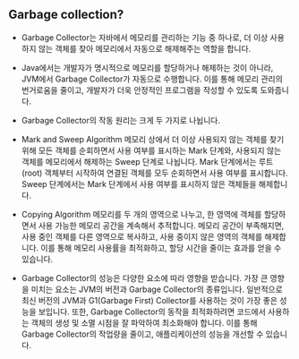 ## Garbage collection?

- Garbage Collector는 자바에서 메모리를 관리하는 기능 중 하나로, 더 이상 사용하지 않는 객체를 찾아 메모리에서 자동으로 해제해주는 역할을 합니다.

- Java에서는 개발자가 명시적으로 메모리를 할당하거나 해제하는 것이 아니라, JVM에서 Garbage Collector가 자동으로 수행합니다. 이를 통해 메모리 관리의 번거로움을 줄이고, 개발자가 더욱 안정적인 프로그램을 작성할 수 있도록 도와줍니다.

- Garbage Collector의 작동 원리는 크게 두 가지로 나뉩니다.

- Mark and Sweep Algorithm
  메모리 상에서 더 이상 사용되지 않는 객체를 찾기 위해 모든 객체를 순회하면서 사용 여부를 표시하는 Mark 단계와, 사용되지 않는 객체를 메모리에서 해제하는 Sweep 단계로 나뉩니다. Mark 단계에서는 루트(root) 객체부터 시작하여 연결된 객체를 모두 순회하면서 사용 여부를 표시합니다. Sweep 단계에서는 Mark 단계에서 사용 여부를 표시하지 않은 객체들을 해제합니다.

- Copying Algorithm
  메모리를 두 개의 영역으로 나누고, 한 영역에 객체를 할당하면서 사용 가능한 메모리 공간을 계속해서 추적합니다. 메모리 공간이 부족해지면, 사용 중인 객체를 다른 영역으로 복사하고, 사용 중이지 않은 영역의 객체를 해제합니다. 이를 통해 메모리 사용률을 최적화하고, 할당 시간을 줄이는 효과를 얻을 수 있습니다.

- Garbage Collector의 성능은 다양한 요소에 따라 영향을 받습니다. 가장 큰 영향을 미치는 요소는 JVM의 버전과 Garbage Collector의 종류입니다. 일반적으로 최신 버전의 JVM과 G1(Garbage First) Collector를 사용하는 것이 가장 좋은 성능을 보입니다. 또한, Garbage Collector의 동작을 최적화하려면 코드에서 사용하는 객체의 생성 및 소멸 시점을 잘 파악하여 최소화해야 합니다. 이를 통해 Garbage Collector의 작업량을 줄이고, 애플리케이션의 성능을 개선할 수 있습니다.
